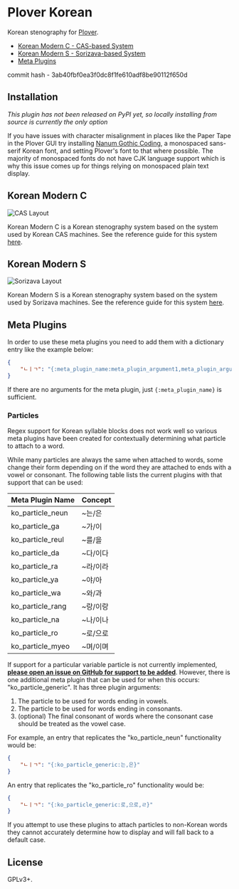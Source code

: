 # Plover Korean

Korean stenography for [Plover](https://github.com/openstenoproject/plover).

- [Korean Modern C - CAS-based System](#korean-modern-c)
- [Korean Modern S - Sorizava-based System](#korean-modern-s)
- [Meta Plugins](#meta-plugins)

commit hash - 3ab40fbf0ea3f0dc8f1fe610adf8be90112f650d

## Installation

*This plugin has not been released on PyPI yet, so locally installing from source is currently the only option*

If you have issues with character misalignment in places like the Paper Tape in the Plover GUI try installing [Nanum Gothic Coding](https://fonts.google.com/earlyaccess#Nanum+Gothic+Coding), a monospaced sans-serif Korean font, and setting Plover's font to that where possible. The majority of monospaced fonts do not have CJK language support which is why this issue comes up for things relying on monospaced plain text display.

## Korean Modern C

![CAS Layout](https://i.imgur.com/T9Kfc07.png)

Korean Modern C is a Korean stenography system based on the system used by Korean CAS machines. See the reference guide for this system [here](/plover_korean/system/cas/docs/README.md).

## Korean Modern S

![Sorizava Layout](https://i.imgur.com/kpEL3mE.png)

Korean Modern S is a Korean stenography system based on the system used by Sorizava machines. See the reference guide for this system [here](/plover_korean/system/sorizava/docs/README.md).

## Meta Plugins

In order to use these meta plugins you need to add them with a dictionary entry like the example below:

``` json
{
    "ㄴㅣㄱ": "{:meta_plugin_name:meta_plugin_argument1,meta_plugin_argument2,...}"
}
```

If there are no arguments for the meta plugin, just `{:meta_plugin_name}` is sufficient.

### Particles

Regex support for Korean syllable blocks does not work well so various meta plugins have been created for contextually determining what particle to attach to a word.

While many particles are always the same when attached to words, some change their form depending on if the word they are attached to ends with a vowel or consonant. The following table lists the current plugins with that support that can be used:

Meta Plugin Name | Concept
---------------- | ----------
ko_particle_neun | ~는/은
ko_particle_ga   | ~가/이
ko_particle_reul | ~를/을
ko_particle_da   | ~다/이다
ko_particle_ra   | ~라/이라
ko_particle_ya   | ~야/아
ko_particle_wa   | ~와/과
ko_particle_rang | ~랑/이랑
ko_particle_na   | ~나/이나
ko_particle_ro   | ~로/으로
ko_particle_myeo | ~며/이며

If support for a particular variable particle is not currently implemented, [**please open an issue on GitHub for support to be added**](https://github.com/nsmarkop/plover_korean/issues). However, there is one additional meta plugin that can be used for when this occurs: "ko_particle_generic". It has three plugin arguments:

1. The particle to be used for words ending in vowels.
2. The particle to be used for words ending in consonants.
3. (optional) The final consonant of words where the consonant case should be treated as the vowel case.

For example, an entry that replicates the "ko_particle_neun" functionality would be:

``` json
{
    "ㄴㅣㄱ": "{:ko_particle_generic:는,은}"
}
```

An entry that replicates the "ko_particle_ro" functionality would be:

``` json
{
    "ㄴㅣㄱ": "{:ko_particle_generic:로,으로,ㄹ}"
}
```

If you attempt to use these plugins to attach particles to non-Korean words they cannot accurately determine how to display and will fall back to a default case.

## License

GPLv3+.
